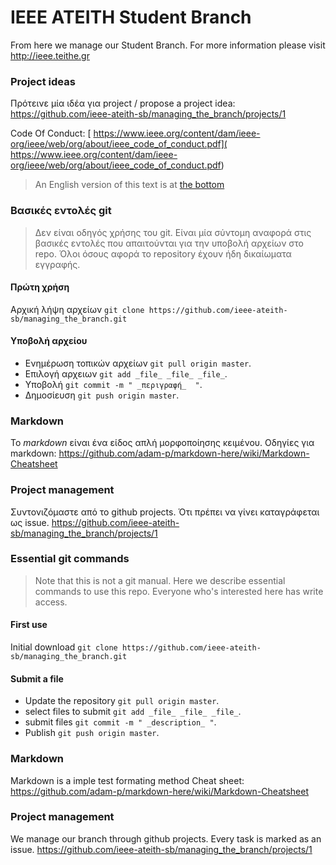 # IEEE ATEITH Student Branch
From here we manage our Student Branch.
For more information please visit http://ieee.teithe.gr


### Project ideas
Πρότεινε μία ιδέα για project / propose a project idea:
https://github.com/ieee-ateith-sb/managing_the_branch/projects/1



Code Of Conduct: [ https://www.ieee.org/content/dam/ieee-org/ieee/web/org/about/ieee_code_of_conduct.pdf]( https://www.ieee.org/content/dam/ieee-org/ieee/web/org/about/ieee_code_of_conduct.pdf)

> An English version of this text is at [the bottom](https://github.com/ieee-ateith-sb/managing_the_branch#essential-git-commands)

### Βασικές εντολές git
>  Δεν είναι οδηγός χρήσης του git. Είναι μία σύντομη αναφορά στις βασικές εντολές που απαιτούνται για την υποβολή αρχείων στο repo.
>  Όλοι όσους αφορά το repository έχουν ήδη δικαίωματα εγγραφής.

#### Πρώτη χρήση
Αρχική λήψη αρχείων `git clone https://github.com/ieee-ateith-sb/managing_the_branch.git`


#### Υποβολή αρχείου
- Ενημέρωση τοπικών αρχείων `git pull origin master`.
- Επιλογή αρχειων `git add _file_ _file_ _file_`.
- Υποβολή `git commit -m " _περιγραφή_  "`.
- Δημοσίευση `git push origin master`.


### Markdown
To _markdown_ είναι ένα είδος απλή μορφοποίησης κειμένου.
Οδηγίες για markdown: https://github.com/adam-p/markdown-here/wiki/Markdown-Cheatsheet


### Project management
Συντονιζόμαστε από το github projects.
Ότι πρέπει να γίνει καταγράφεται ως issue.
https://github.com/ieee-ateith-sb/managing_the_branch/projects/1

### Essential git commands
> Note that this is not a git manual. Here we describe essential commands to use this repo.
> Everyone who's interested here has write access.

#### First use
Initial download `git clone https://github.com/ieee-ateith-sb/managing_the_branch.git`


#### Submit a file
- Update the repository `git pull origin master`.
- select files to submit `git add _file_ _file_ _file_`.
- submit files `git commit -m " _description_ "`.
- Publish `git push origin master`.

### Markdown
Markdown is a imple test formating method
Cheat sheet: https://github.com/adam-p/markdown-here/wiki/Markdown-Cheatsheet

### Project management
We manage our branch through github  projects.
Every task is marked as an issue.
https://github.com/ieee-ateith-sb/managing_the_branch/projects/1
